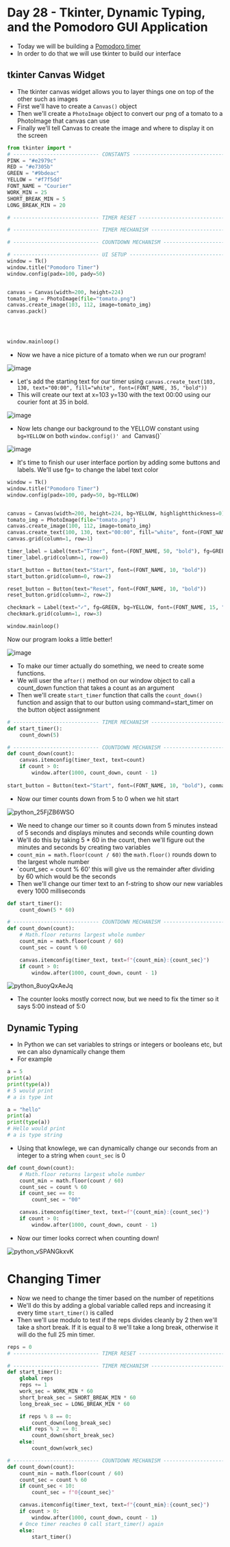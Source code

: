 # Day 28 - Tkinter, Dynamic Typing, and the Pomodoro GUI Application

- Today we will be building a [Pomodoro timer](https://en.wikipedia.org/wiki/Pomodoro_Technique)
- In order to do that we will use tkinter to build our interface

## tkinter Canvas Widget
- The tkinter canvas widget allows you to layer things one on top of the other such as images
- First we'll have to create a `Canvas()` object
- Then we'll create a `PhotoImage` object to convert our png of a tomato to a PhotoImage that canvas can use
- Finally we'll tell Canvas to create the image and where to display it on the screen
```python
from tkinter import *
# ---------------------------- CONSTANTS ------------------------------- #
PINK = "#e2979c"
RED = "#e7305b"
GREEN = "#9bdeac"
YELLOW = "#f7f5dd"
FONT_NAME = "Courier"
WORK_MIN = 25
SHORT_BREAK_MIN = 5
LONG_BREAK_MIN = 20

# ---------------------------- TIMER RESET ------------------------------- # 

# ---------------------------- TIMER MECHANISM ------------------------------- # 

# ---------------------------- COUNTDOWN MECHANISM ------------------------------- # 

# ---------------------------- UI SETUP ------------------------------- #
window = Tk()
window.title("Pomodoro Timer")
window.config(padx=100, pady=50)


canvas = Canvas(width=200, height=224)
tomato_img = PhotoImage(file="tomato.png")
canvas.create_image(103, 112, image=tomato_img)
canvas.pack()




window.mainloop()
```
- Now we have a nice picture of a tomato when we run our program!

![image](https://user-images.githubusercontent.com/52113778/211095820-283e60a2-71e4-4633-a200-3a5e9ecae7f2.png)

- Let's add the starting text for our timer using `canvas.create_text(103, 130, text="00:00", fill="white", font=(FONT_NAME, 35, "bold"))`
- This will create our text at x=103 y=130 with the text 00:00 using our courier font at 35 in bold.

![image](https://user-images.githubusercontent.com/52113778/211096659-58e28a9a-0a50-4be3-952c-e7da9a39fb97.png)

- Now lets change our background to the YELLOW constant using `bg=YELLOW` on both `window.config()' and `Canvas()`

![image](https://user-images.githubusercontent.com/52113778/211097471-1c20db6a-6a06-470c-ab11-96a5b853076c.png)

- It's time to finish our user interface portion by adding some buttons and labels. We'll use fg= to change the label text color
```python
window = Tk()
window.title("Pomodoro Timer")
window.config(padx=100, pady=50, bg=YELLOW)


canvas = Canvas(width=200, height=224, bg=YELLOW, highlightthickness=0)
tomato_img = PhotoImage(file="tomato.png")
canvas.create_image(100, 112, image=tomato_img)
canvas.create_text(100, 130, text="00:00", fill="white", font=(FONT_NAME, 35, "bold"))
canvas.grid(column=1, row=1)

timer_label = Label(text="Timer", font=(FONT_NAME, 50, "bold"), fg=GREEN, bg=YELLOW)
timer_label.grid(column=1, row=0)

start_button = Button(text="Start", font=(FONT_NAME, 10, "bold"))
start_button.grid(column=0, row=2)

reset_button = Button(text="Reset", font=(FONT_NAME, 10, "bold"))
reset_button.grid(column=2, row=2)

checkmark = Label(text="✓", fg=GREEN, bg=YELLOW, font=(FONT_NAME, 15, "bold"))
checkmark.grid(column=1, row=3)

window.mainloop()
```
Now our program looks a little better!

![image](https://user-images.githubusercontent.com/52113778/211099799-a58fc436-4a39-4752-bbfe-d389c8c2d0ae.png)

- To make our timer actually do something, we need to create some functions.
- We will user the `after()` method on our window object to call a count_down function that takes a count as an argument
- Then we'll create `start_timer` function that calls the `count_down()` function and assign that to our button using command=start_timer on the button object assignment
```python
# ---------------------------- TIMER MECHANISM ------------------------------- # 
def start_timer():
    count_down(5)

# ---------------------------- COUNTDOWN MECHANISM ------------------------------- # 
def count_down(count):
    canvas.itemconfig(timer_text, text=count)
    if count > 0:
        window.after(1000, count_down, count - 1)
        
start_button = Button(text="Start", font=(FONT_NAME, 10, "bold"), command=start_timer)

```
- Now our timer counts down from 5 to 0 when we hit start

![python_25FjZB6WSO](https://user-images.githubusercontent.com/52113778/211104167-b7fcc00f-aee6-4f64-a2a3-80eb952f9d20.gif)

- We need to change our timer so it counts down from 5 minutes instead of 5 seconds and displays minutes and seconds while counting down
- We'll do this by taking 5 * 60 in the count, then we'll figure out the minutes and seconds by creating two variables
- `count_min = math.floor(count / 60)` the `math.floor()` rounds down to the largest whole number
- `count_sec = count % 60' this will give us the remainder after dividing by 60 which would be the seconds
- Then we'll change our timer text to an f-string to show our new variables every 1000 milliseconds
```python
def start_timer():
    count_down(5 * 60)

# ---------------------------- COUNTDOWN MECHANISM ------------------------------- # 
def count_down(count):
    # Math.floor returns largest whole number
    count_min = math.floor(count / 60)
    count_sec = count % 60

    canvas.itemconfig(timer_text, text=f"{count_min}:{count_sec}")
    if count > 0:
        window.after(1000, count_down, count - 1)

```

![python_8uoyQxAeJq](https://user-images.githubusercontent.com/52113778/211106000-307b09d1-7a21-4d90-9690-7d57ef760aa4.gif)

- The counter looks mostly correct now, but we need to fix the timer so it says 5:00 instead of 5:0

## Dynamic Typing
- In Python we can set variables to strings or integers or booleans etc, but we can also dynamically change them
- For example
```python
a = 5
print(a)
print(type(a))
# 5 would print
# a is type int

a = "hello"
print(a)
print(type(a))
# Hello would print
# a is type string
```

- Using that knowlege, we can dynamically change our seconds from an integer to a string when `count_sec` is 0
```python
def count_down(count):
    # Math.floor returns largest whole number
    count_min = math.floor(count / 60)
    count_sec = count % 60
    if count_sec == 0:
        count_sec = "00"

    canvas.itemconfig(timer_text, text=f"{count_min}:{count_sec}")
    if count > 0:
        window.after(1000, count_down, count - 1)
```
- Now our timer looks correct when counting down!

![python_vSPANGkxvK](https://user-images.githubusercontent.com/52113778/211107574-0f7055d4-ad2d-40bb-a3e7-5a360fba3c31.gif)

# Changing Timer
- Now we need to change the timer based on the number of repetitions
- We'll do this by adding a global variable called reps and increasing it every time `start_timer()` is called
- Then we'll use modulo to test if the reps divides cleanly by 2 then we'll take a short break. If it is equal to 8 we'll take a long break, otherwise it will do the full 25 min timer.
```python
reps = 0
# ---------------------------- TIMER RESET ------------------------------- # 

# ---------------------------- TIMER MECHANISM ------------------------------- # 
def start_timer():
    global reps
    reps += 1
    work_sec = WORK_MIN * 60
    short_break_sec = SHORT_BREAK_MIN * 60
    long_break_sec = LONG_BREAK_MIN * 60

    if reps % 8 == 0:
        count_down(long_break_sec)
    elif reps % 2 == 0:
        count_down(short_break_sec)
    else:
        count_down(work_sec)

# ---------------------------- COUNTDOWN MECHANISM ------------------------------- # 
def count_down(count):
    count_min = math.floor(count / 60)
    count_sec = count % 60
    if count_sec < 10:
        count_sec = f"0{count_sec}"

    canvas.itemconfig(timer_text, text=f"{count_min}:{count_sec}")
    if count > 0:
        window.after(1000, count_down, count - 1)
    # Once timer reaches 0 call start_timer() again    
    else:
        start_timer()
```